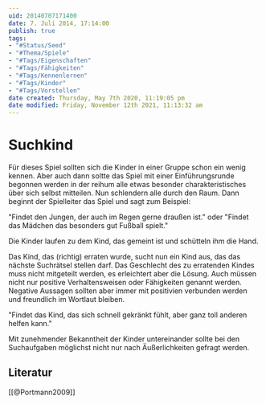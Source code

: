 ```yaml
---
uid: 20140707171400
date: 7. Juli 2014, 17:14:00
publish: true
tags:
- "#Status/Seed"
- "#Thema/Spiele"
- "#Tags/Eigenschaften" 
- "#Tags/Fähigkeiten" 
- "#Tags/Kennenlernen" 
- "#Tags/Kinder" 
- "#Tags/Vorstellen" 
date created: Thursday, May 7th 2020, 11:19:05 pm
date modified: Friday, November 12th 2021, 11:13:32 am
---
```


# Suchkind

Für dieses Spiel sollten sich die Kinder in einer Gruppe schon ein wenig kennen. Aber auch dann soltte das Spiel mit einer Einführungsrunde begonnen werden in der reihum alle etwas besonder charakteristisches über sich selbst mitteilen. Nun schlendern alle durch den Raum. Dann beginnt der Spielleiter das Spiel und sagt zum Beispiel:

"Findet den Jungen, der auch im Regen gerne draußen ist." oder "Findet das Mädchen das besonders gut Fußball spielt."

Die Kinder laufen zu dem Kind, das gemeint ist und schütteln ihm die Hand.

Das Kind, das (richtig) erraten wurde, sucht nun ein Kind aus, das das nächste Suchrätsel stellen darf. Das Geschlecht des zu erratenden Kindes muss nicht mitgeteilt werden, es erleichtert aber die Lösung. Auch müssen nicht nur positive Verhaltensweisen oder Fähigkeiten genannt werden. Negative Aussagen sollten aber immer mit positivien verbunden werden und freundlich im Wortlaut bleiben.

"Findet das Kind, das sich schnell gekränkt fühlt, aber ganz toll anderen helfen kann."

Mit zunehmender Bekanntheit der Kinder untereinander sollte bei den Suchaufgaben möglichst nicht nur nach Äußerlichkeiten gefragt werden.

## Literatur

[[@Portmann2009]]

